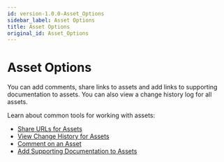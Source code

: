 ```yaml
---
id: version-1.0.0-Asset_Options
sidebar_label: Asset Options
title: Asset Options
original_id: Asset_Options
---
```


# Asset Options

You can add comments, share links to assets and add links to supporting documentation to assets. You can also view a change history log for all assets.

Learn about common tools for working with assets:

  - [Share URLs for Assets](Share_URLs_for_Assets.md)
  - [View Change History for Assets](View_Change_History_for_Assets.md)
  - [Comment on an Asset](Comment_on_an_Asset.md)
  - [Add Supporting Documentation to Assets](Add_Supporting_Doc.md)
